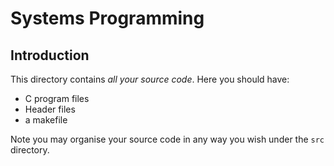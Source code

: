# Systems Programming

## Introduction
This directory contains _all your source code_.  Here you should have:

- C program files
- Header files
- a makefile

Note you may organise your source code in any way you wish under the `src` directory.
